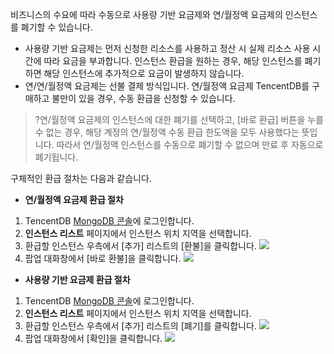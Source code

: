 비즈니스의 수요에 따라 수동으로 사용량 기반 요금제와 연/월정액 요금제의 인스턴스를 폐기할 수 있습니다.

-  사용량 기반 요금제는 먼저 신청한 리소스를 사용하고 정산 시 실제 리소스 사용 시간에 따라 요금을 부과합니다. 인스턴스 환급을 원하는 경우, 해당 인스턴스를 폐기하면 해당 인스턴스에 추가적으로 요금이 발생하지 않습니다.
- 연/연/월정액 요금제는 선불 결제 방식입니다. 연/월정액 요금제 TencentDB를 구매하고 불만이 있을 경우, 수동 환급을 신청할 수 있습니다.

>?연/월정액 요금제의 인스턴스에 대한 폐기를 선택하고, [바로 환급] 버튼을 누를 수 없는 경우, 해당 계정의 연/월정액 수동 환급 한도액을 모두 사용했다는 뜻입니다. 따라서 연/월정액 인스턴스를 수동으로 폐기할 수 없으며 만료 후 자동으로 폐기됩니다.

구체적인 환급 절차는 다음과 같습니다.
-  **연/월정액 요금제 환급 절차**
 1. TencentDB [MongoDB 콘솔](https://console.cloud.tencent.com/mongodb)에 로그인합니다.
 2. **인스턴스 리스트** 페이지에서 인스턴스 위치 지역을 선택합니다.
 3. 환급할 인스턴스 우측에서 [추가] 리스트의 [환불]을 클릭합니다.
![](https://main.qcloudimg.com/raw/d93189bbd53528c904f666bbb117fd26.png)
 4. 팝업 대화창에서 [바로 환불]을 클릭합니다.
![](https://main.qcloudimg.com/raw/f89881b08fe0cabdab7e5844f749eb92.png)

- **사용량 기반 요금제 환급 절차**
 1. TencentDB [MongoDB 콘솔](https://console.cloud.tencent.com/mongodb)에 로그인합니다.
 2. **인스턴스 리스트** 페이지에서 인스턴스 위치 지역을 선택합니다.
 3. 환급할 인스턴스 우측에서 [추가] 리스트의 [폐기]를 클릭합니다.
![](https://main.qcloudimg.com/raw/ca68947613906b12eac3e403351116e1.png)
 4. 팝업 대화창에서 [확인]을 클릭합니다.
![](https://main.qcloudimg.com/raw/69be74bed8f80b4703a5564b3a1a6ba1.png)
